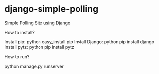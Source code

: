 # django-simple-polling
Simple Polling Site using Django

How to install?

Install pip: python easy_install pip
Install Django: python pip install django
Install pytz: python pip install pytz

How to run?

python manage.py runserver


